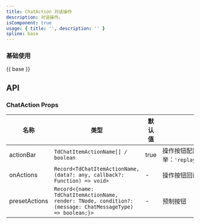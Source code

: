 ```yaml
---
title: ChatAction 对话操作
description: 对话操作。
isComponent: true
usage: { title: '', description: '' }
spline: base
---
```


### 基础使用

{{ base }}


## API

### ChatAction Props

名称 | 类型 | 默认值 | 说明 | 必传
-- | -- | -- | -- | --
actionBar | `TdChatItemActionName[] / boolean` | true | 操作按钮配置项，可配置操作按钮选项和顺序。TdChatItemActionName枚举：`'replay'/'copy'/'good'/'bad'/'goodActived'/'badActived'/'share'` | N
onActions | `Record<TdChatItemActionName, (data?: any, callback?: Function) => void>` | - | 操作按钮回调函数 | N
presetActions | `Record<{name: TdChatItemActionName, render: TNode, condition?: (message: ChatMessageType) => boolean;}>` | - | 预制按钮 | N

